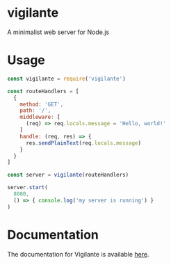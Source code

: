 # vigilante
A minimalist web server for Node.js

# Usage
```javascript
const vigilante = require('vigilante')

const routeHandlers = [
  {
    method: 'GET',
    path: '/',
    middleware: [
      (req) => req.locals.message = 'Hello, world!'
    ]
    handle: (req, res) => {
      res.sendPlainText(req.locals.message)
    }
  }
]

const server = vigilante(routeHandlers)

server.start(
  8080,
  () => { console.log('my server is running') }
)
```

# Documentation
The documentation for Vigilante is available
[here](https://alexchesters.github.io/vigilante/).
